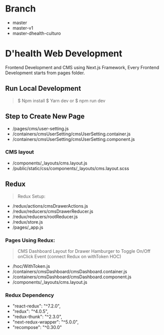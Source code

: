 # Branch

- master
- master-v1
- master-dhealth-culturo

# D'health Web Development

Frontend Development and CMS using Next.js Framework,
Every Frontend Development starts from pages folder.

## Run Local Development

> $ Npm install
> $ Yarn dev
> or
> $ npm run dev

## Step to Create New Page

- /pages/cms/user-setting.js
- /containers/cmsUserSetting/cmsUserSetting.container.js
- /containers/cmsUserSetting/cmsUserSetting.component.js

### CMS layout

- /components/_layouts/cms.layout.js
- /public/static/css/components/_layouts/cms.layout.scss

## Redux

> Redux Setup:

- /redux/actions/cmsDrawerActions.js
- /redux/reducers/cmsDrawerReducer.js
- /redux/reducers/rootReducer.js
- /redux/store.js
- /pages/_app.js

### Pages Using Redux:

> CMS Dashboard Layout for Drawer Hamburger to Toggle On/Off onClick Event (connect Redux on withToken HOC)

- /hoc/WithToken.js
- /containers/cmsDashboard/cmsDashboard.container.js
- /containers/cmsDashboard/cmsDashboard.component.js
- /components/_layouts/cms.layout.js

### Redux Dependency

- "react-redux": "^7.2.0",
- "redux": "^4.0.5",
- "redux-thunk": "^2.3.0",
- "next-redux-wrapper": "^5.0.0",
- "recompose": "^0.30.0"
